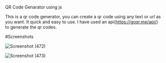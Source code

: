 QR Code Genarator using js

This is a qr code generator, you can create a qr code using any text or url as you want. It quick and easy to use.
I have used an api(https://goqr.me/api/) to generate the qr codes.

#Screenshots

![Screenshot (472)](https://github.com/iamharsh42/my-javascript-journey/assets/90254587/7d64d58b-9e1a-4eb6-8105-1b9a732d6406)

![Screenshot (473)](https://github.com/iamharsh42/my-javascript-journey/assets/90254587/d8139840-0d2c-416a-b127-34d1bdc7443c)

